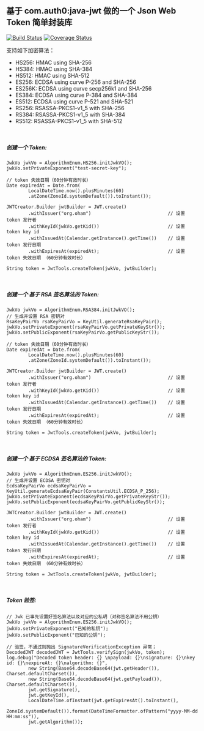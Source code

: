 ## 基于 com.auth0:java-jwt 做的一个 Json Web Token 简单封装库

[![Build Status](https://travis-ci.org/2210635870/org.oham.jwt-tools.svg?branch=main)](https://travis-ci.org/2210635870/org.oham.jwt-tools)
[![Coverage Status](https://codecov.io/gh/2210635870/org.oham.jwt-tools/badge.svg?branch=main)](https://codecov.io/gh/2210635870/org.oham.jwt-tools?branch=main)

支持如下加密算法：
* HS256: HMAC using SHA-256
* HS384: HMAC using SHA-384
* HS512: HMAC using SHA-512
* ES256: ECDSA using curve P-256 and SHA-256
* ES256K: ECDSA using curve secp256k1 and SHA-256
* ES384: ECDSA using curve P-384 and SHA-384
* ES512: ECDSA using curve P-521 and SHA-521
* RS256: RSASSA-PKCS1-v1_5 with SHA-256
* RS384: RSASSA-PKCS1-v1_5 with SHA-384
* RS512: RSASSA-PKCS1-v1_5 with SHA-512

<br/>

##### 创建一个 Token:
````
JwkVo jwkVo = AlgorithmEnum.HS256.initJwkVO();
jwkVo.setPrivateExponent("test-secret-key");

// token 失效日期（60分钟有效时长）
Date expiredAt = Date.from(
        LocalDateTime.now().plusMinutes(60)
        .atZone(ZoneId.systemDefault()).toInstant());

JWTCreator.Builder jwtBuilder = JWT.create()
        .withIssuer("org.oham")                            // 设置 token 发行者
        .withKeyId(jwkVo.getKid())                         // 设置 token key id
        .withIssuedAt(Calendar.getInstance().getTime())    // 设置 token 发行日期
        .withExpiresAt(expiredAt);                         // 设置 token 失效日期 （60分钟有效时长）

String token = JwtTools.createToken(jwkVo, jwtBuilder);

````

<br/>

##### 创建一个 基于 RSA 签名算法的 Token:
````
JwkVo jwkVo = AlgorithmEnum.RSA384.initJwkVO();
// 生成并设置 RSA 密钥对
RsaKeyPairVo rsaKeyPairVo = KeyUtil.generateRsaKeyPair();
jwkVo.setPrivateExponent(rsaKeyPairVo.getPrivateKeyStr());
jwkVo.setPublicExponent(rsaKeyPairVo.getPublicKeyStr());

// token 失效日期（60分钟有效时长）
Date expiredAt = Date.from(
        LocalDateTime.now().plusMinutes(60)
        .atZone(ZoneId.systemDefault()).toInstant());

JWTCreator.Builder jwtBuilder = JWT.create()
        .withIssuer("org.oham")                            // 设置 token 发行者
        .withKeyId(jwkVo.getKid())                         // 设置 token key id
        .withIssuedAt(Calendar.getInstance().getTime())    // 设置 token 发行日期
        .withExpiresAt(expiredAt);                         // 设置 token 失效日期 （60分钟有效时长）

String token = JwtTools.createToken(jwkVo, jwtBuilder);

````

<br/>

##### 创建一个 基于 ECDSA 签名算法的 Token:
````
JwkVo jwkVo = AlgorithmEnum.ES256.initJwkVO();
// 生成并设置 ECDSA 密钥对
EcdsaKeyPairVo ecdsaKeyPairVo = KeyUtil.generateEcdsaKeyPair(ConstantsUtil.ECDSA_P_256);
jwkVo.setPrivateExponent(ecdsaKeyPairVo.getPrivateKeyStr());
jwkVo.setPublicExponent(ecdsaKeyPairVo.getPublicKeyStr());

JWTCreator.Builder jwtBuilder = JWT.create()
        .withIssuer("org.oham")                            // 设置 token 发行者
        .withKeyId(jwkVo.getKid())                         // 设置 token key id
        .withIssuedAt(Calendar.getInstance().getTime())    // 设置 token 发行日期
        .withExpiresAt(expiredAt);                         // 设置 token 失效日期 （60分钟有效时长）

String token = JwtTools.createToken(jwkVo, jwtBuilder);

````
<br/>

##### Token 验签:
````
// Jwk 已事先设置好签名算法以及对应的公私玥（对称签名算法不用公钥）
JwkVo jwkVo = AlgorithmEnum.ES256.initJwkVO();
jwkVo.setPrivateExponent("已知的私钥");
jwkVo.setPublicExponent("已知的公钥");

// 验签，不通过则抛出 SignatureVerificationException 异常；
DecodedJWT decodedJWT = JwtTools.verifySign(jwkVo, token);
log.debug("Decoded token header: {} \npayload: {}\nsignature: {}\nkey id: {}\nexpireAt: {}\nalgorithm: {}",
        new String(Base64.decodeBase64(jwt.getHeader()), Charset.defaultCharset()),
        new String(Base64.decodeBase64(jwt.getPayload()), Charset.defaultCharset()),
        jwt.getSignature(),
        jwt.getKeyId(),
        LocalDateTime.ofInstant(jwt.getExpiresAt().toInstant(),
                ZoneId.systemDefault()).format(DateTimeFormatter.ofPattern("yyyy-MM-dd HH:mm:ss")),
        jwt.getAlgorithm());

````
